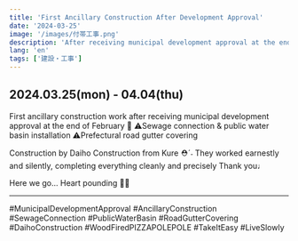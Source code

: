 ```yaml
---
title: 'First Ancillary Construction After Development Approval'
date: '2024-03-25'
image: '/images/付帯工事.png'
description: 'After receiving municipal development approval at the end of February 2024, the first ancillary construction work was conducted from March 25 to April 4. Daiho Construction from Kure performed sewage connection, public water basin installation, and prefectural road gutter covering with meticulous care.'
lang: 'en'
tags: ['建設・工事']
---
```


## 2024.03.25(mon) - 04.04(thu)

First ancillary construction work after receiving municipal development approval at the end of February 🚧
⚠Sewage connection & public water basin installation
⚠Prefectural road gutter covering

Construction by Daiho Construction from Kure ⛑ˊ˗
They worked earnestly and silently, completing everything cleanly and precisely
Thank you♩

Here we go...
Heart pounding 👀💓

---

#MunicipalDevelopmentApproval #AncillaryConstruction #SewageConnection #PublicWaterBasin #RoadGutterCovering #DaihoConstruction #WoodFiredPIZZAPOLEPOLE #TakeItEasy #LiveSlowly
